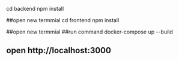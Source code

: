 cd backend
npm install

##open new termmial
cd frontend
npm install

##open new termmial
##run command
docker-compose up --build   

## open http://localhost:3000